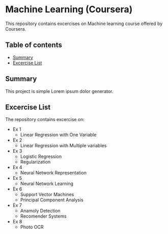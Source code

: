# Machine Learning (Coursera)
This repository contains excercises on Machine learning course offered by Coursera. 

## Table of contents
* [Summary](#summary)
* [Excercise List](#excercise-list)

## Summary
This project is simple Lorem ipsum dolor generator.
	
## Excercise List
The repository contains excercise on:
* Ex 1
	- Linear Regression with One Variable
* Ex 2
	- Linear Regression with Multiple variables
* Ex 3
	- Logistic Regression
	- Regularization
* Ex 4
	- Neural Network Representation
* Ex 5
	- Neural Network Learning
* Ex 6 
	- Support Vector Machines
 	- Principal Component Analysis
* Ex 7
	- Anamoly Detection
	- Recomender Systems
* Ex 8
	- Photo OCR
